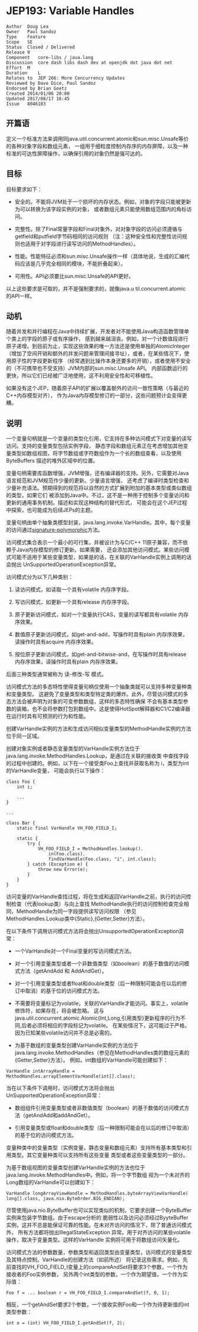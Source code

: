 # JEP193: Variable Handles
    Author	Doug Lea
    Owner	Paul Sandoz
    Type	Feature
    Scope	SE
    Status	Closed / Delivered
    Release	9
    Component	core-libs / java.lang
    Discussion	core dash libs dash dev at openjdk dot java dot net
    Effort	M
    Duration	L
    Relates to	JEP 266: More Concurrency Updates
    Reviewed by	Dave Dice, Paul Sandoz
    Endorsed by	Brian Goetz
    Created	2014/01/06 20:00
    Updated	2017/08/17 16:45
    Issue	8046183

## 开篇语
定义一个标准方法来调用同java.util.concurrent.atomic和sun.misc.Unsafe等价的各种对象字段和数组元素，
一组用于细粒度控制内存序的内存屏障，以及一种标准的可达性屏障操作，以确保引用的对象仍然是强可达的。

## 目标
目标要求如下：  
   
* 安全的。不能将JVM处于一个损坏的内存状态。例如，对象的字段只能被更新为可以转换为该字段实例的对象，
或者数组元素只能使用数组范围内的角标访问。 
      
* 完整性。除了Final常量字段和Final对象外，对对象字段的访问必须遵循与getfield和putfield字节码相同的访问规则
（注：这种安全性和完整性访问规则也适用于对字段进行读写访问的MethodHandles）。  
     
* 性能。性能特征必须和sun.misc.Unsafe操作一样（具体地说，生成的汇编代码应该是几乎完全相同的模块，不能折叠起来）。       
* 可用性。API必须要比sun.misc.Unsafe的API更好。  
   
以上这些要求是可取的，并不是强制要求的，就像java.u til.concurrent.atomic 的API一样。      

## 动机
随着并发和并行编程在Java中持续扩展，开发者对不能使用Java构造函数管理单个类上的字段的原子或有序操作，
感到越来越沮丧。例如，对一个计数值段进行原子递增。到目前为止，实现这些效果的唯一方法还是使用单独的AtomicInteger
（增加了空间开销和额外的并发问题来管理间接寻址），或者，在某些情况下，使用原子性的字段更新程序
（经常遇到比操作本身还要多的开销），或者使用不安全的（不可携带也不受支持）JVM内部的sun.misc.Unsafe API。
内部函数运行的更快，所以它们已经被广泛地使用，这不利用安全性和可移植性。    

如果没有这个JEP，随着原子API的扩展以覆盖额外的访问一致性策略（与最近的C++内存模型对齐），
作为Java内存模型修订的一部分，这些问题预计会变得更糟。       

## 说明   
一个变量句柄就是一个变量的类型化引用，它支持在多种访问模式下对变量的读写访问。支持的变量类型包括实例字段，
静态字段和数组元素正在考虑增加其他变量类型如数组视图，将字节数组或字符数组作为一个长的数组查看，以及使用ByteBuffers
描述的堆外区域中的位置。

变量句柄需要库函数增强，JVM增强，还有编译器的支持。另外，它需要对Java语言规范和JVM规范作少量的更新。少量语言增强，
还考虑了编译时类型检查和少量补充语法。预期得到的规范将以自然的方式扩展到附加的基本类型或类似数组的类型，如果它们
被添加到Java中。不过，这不是一种用于控制多个变量访问和更新的通用事务机制。描述和实现这种结构的替代形式，
可能会在这个JEP过程中探索，也可能成为后续JEPs的主题。

变量句柄由单个抽象类模型封装，java.lang.invoke.VarHandle。其中，每个变量的访问通过[signature-polymorphic](http://docs.oracle.com/javase/8/docs/api/java/lang/invoke/MethodHandle.html#sigpoly)方法。

访问模式集合表示一个最小的可行集，并被设计为与C/C++ 11原子兼容，而不依赖于Java内存模型的修订更新。如果需要，
还会添加其他访问模式。某些访问模式可能不适用于某些变量类型，如果是的话，在关联的VarHandle实例上调用的话会抛出
UnSupportedOperationException异常。

访问模式分为以下几种类别：

1. 读访问模式，如读取一个具有volatile 内存序字段。

2. 写访问模式，如更新一个具有release 内存序字段。

3. 原子更新访问模式，如对一个变量执行CAS，变量的读写都具有volatile 内存序效果。

4. 数值原子更新访问模式，如get-and-add，写操作时具有plain 内存序效果，读操作时具有acquire 内存序效果。

5. 按位原子更新访问模式，如get-and-bitwise-and，在写操作时具有release 内存序效果，读操作时具有plain 内存序效果。

后面三种类型通常被称为 读-修改-写 模式。

访问模式方法的多态特性使得变量句柄仅使用一个抽象类就可以支持多种变量种类和变量类型。
这避免了变量类型和类型特定类的爆炸。此外，尽管访问模式的多态方法会被声明为对象的可变参数数组，这样的多态特性确保
不会有基本类型参数的装箱，也不会将参数打包到数组中。这是使得HotSpot解释器和C1/C2编译器在运行时具有可预测的行为和性能。

创建VarHandle实例的方法和生成访问相似变量类型的MethodHandle实例的方法位于同一区域。

创建对象实例或者静态变量类型的VarHandle实例方法位于java.lang.invoke.MethodHandles.Lookup，是通过在关联的接收类
中查找字段的过程中创建的。例如，以下在一个接受类Foo上查找并获取名称为 i，类型为int 的VarHandle变量，
可能会执行以下操作：
```
class Foo {
    int i;

    ...
}

...

class Bar {
    static final VarHandle VH_FOO_FIELD_I;

    static {
        try {
            VH_FOO_FIELD_I = MethodHandles.lookup().
                in(Foo.class).
                findVarHandle(Foo.class, "i", int.class);
        } catch (Exception e) {
            throw new Error(e);
        }
    }
}

```

访问变量的VarHandle查找过程，将在生成和返回VarHandle之前，执行的访问控制检查（代表lookup类）与向上查找
MethodHandle执行的访问控制检查完全相同，MethodHandle为同一字段提供读写访问权限
（参见 MethodHandles.Lookup类中{Static},{Getter,Setter}方法）。

在以下条件下调用访问模式方法将会抛出UnsupportedOperationException异常：

* 一个VarHandle对一个Final变量的写访问模式方法。

* 对一个引用变量类型或者一个非数值类型（如boolean）的基于数值的访问模式方法（getAndAdd 和 AddAndGet）。

* 对一个引用变量类型或者float和double类型（后一种限制可能会在以后的修订中取消）的基于位的访问模式方法。

* 不需要将变量标记为volatile，关联的VarHandle才能访问。事实上，volatile修饰符，如果存在，将会被忽略。
这与java.util.concurrent.atomic.Atomic{Int,Long,引用类型}更新程序的行为不同,后者必须将相应的字段标记为volatile。
在某些情况下，这可能过于严格，因为已知某些volatile访问并不总是必需的。

* 为基于数组的变量类型创建VarHandle实例的方法位于java.lang.invoke.MethodHandles（参见在MethodHandles类的数组元素的{Getter,Setter}方法）。
例如，int数组的VarHandle可能创建如下：

``
VarHandle intArrayHandle = MethodHandles.arrayElementVarHandle(int[].class);
``

当在以下条件下调用时，访问模式方法将会抛出UnSupportedOperationException异常：

* 数组组件引用变量类型或者非数值类型（boolean）的基于数值的访问模式方法（getAndAdd和addAndGet）。

* 引用变量类型或float和double类型（后一种限制可能会在以后的修订中取消）的基于位的访问模式方法。

变量种类中的变量类型（实例变量，静态变量和数组元素）支持所有基本类型和引用类型。其它变量种类可以支持所有这些变量
类型或者这些变量类型的一部分。

为基于数组视图的变量类型创建VarHandle实例的方法也位于java.lang.invoke.MethodHandles中。例如，将一个字节数组
视为一个未对齐的Long数组的VarHandle可以创建如下：

``
VarHandle longArrayViewHandle = MethodHandles.byteArrayViewVarHandle(
        long[].class, java.nio.ByteOrder.BIG_ENDIAN);
``

尽管使用java.nio.ByteBuffer也可以实现类似的机制，它要求创建一个ByteBuffer实例来包装字节数组。由于escape分析的
脆弱性以及访问必须经过ByyteBuffer实例，这并不总是能保证可靠的性能。在未对齐访问的情况下，除了普通访问模式外，
所有方法都将抛出IllegalStateException 异常。用于对齐访问的某些volatile操作，取决于变量类型。这样的VarHandle
实例将可用于将数组访问矢量化。

访问模式方法的参数数量，参数类型和返回类型由变量类型，访问模式的变量类型及其特点控制。VarHandle的创建方法（如前所述）
将记录这些需求。例如，先前查找的VH_FOO_FIELD_I变量上的compareAndSet将要求3个参数，一个作为接收者的Foo实例参数，
另外两个int类型的参数，一个作为期望值，一个作为实际值：

``
Foo f = ...
boolean r = VH_FOO_FIELD_I.compareAndSet(f, 0, 1);
``

相反，一个getAndSet要求2个参数，一个接收实例Foo和一个作为待更新值的int类型参数：

``
int o = (int) VH_FOO_FIELD_I.getAndSet(f, 2);
``








